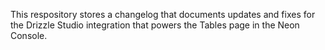 This respository stores a changelog that documents updates and fixes for the Drizzle Studio integration that powers the Tables page in the Neon Console.
